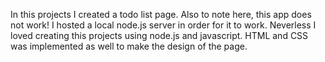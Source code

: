 In this projects I created a todo list page.
Also to note here, this app does not work! I hosted a local node.js server in order for it to work.
Neverless I loved creating this projects using node.js and javascript.
HTML and CSS was implemented as well to make the design of the page.
